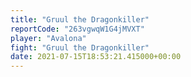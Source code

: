 ```yaml
---
title: "Gruul the Dragonkiller"
reportCode: "263vgwqW1G4jMVXT"
player: "Avalona"
fight: "Gruul the Dragonkiller"
date: 2021-07-15T18:53:21.415000+00:00
---
```

